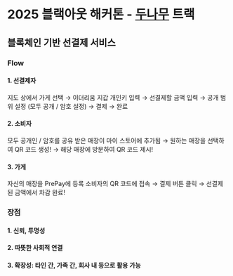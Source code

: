 # 2025 블랙아웃 해커톤 - [두나무](https://www.dunamu.com/) 트랙

## 블록체인 기반 선결제 서비스

### Flow
#### 1. 선결제자
지도 상에서 가게 선택
→ 이더리움 지갑 개인키 입력
→ 선결제할 금액 입력
→ 공개 범위 설정 (모두 공개 / 암호 설정)
→ 결제
→ 완료

#### 2. 소비자
모두 공개인 / 암호를 공유 받은 매장이 마이 스토어에 추가됨
→ 원하는 매장을 선택하여 QR 코드 생성!
→ 해당 매장에 방문하여 QR 코드 제시!

#### 3. 가게
자신의 매장을 PrePay에 등록 소비자의 QR 코드에 접속
→ 결제 버튼 클릭
→ 선결제된 금액에서 차감 완료!

### 장점
#### 1. 신뢰, 투명성
#### 2. 따뜻한 사회적 연결
#### 3. 확장성: 타인 간, 가족 간, 회사 내 등으로 활용 가능
